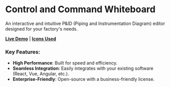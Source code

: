 # Control and Command Whiteboard

An interactive and intuitive P&ID (Piping and Instrumentation Diagram) editor designed for your factory's needs.

[**Live Demo**](https://tbo47.github.io/control-and-command/) | [**Icons Used**](https://github.com/tbo47/open-pid-icons)

### Key Features:

-   **High Performance**: Built for speed and efficiency.
-   **Seamless Integration**: Easily integrates with your existing software (React, Vue, Angular, etc.).
-   **Enterprise-Friendly**: Open-source with a business-friendly license.
